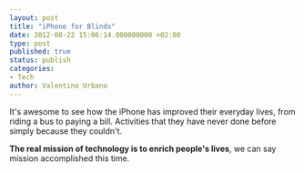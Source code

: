 ```yaml
---
layout: post
title: "iPhone for Blinds"
date: 2012-08-22 15:06:14.000000000 +02:00
type: post
published: true
status: publish
categories:
- Tech
author: Valentino Urbano 
---
```


It's awesome to see how the iPhone has improved their everyday lives, from riding a bus to paying a bill. Activities that they have never done before simply because they couldn't.

**The real mission of technology is to enrich people's lives**, we can say mission accomplished this time.
